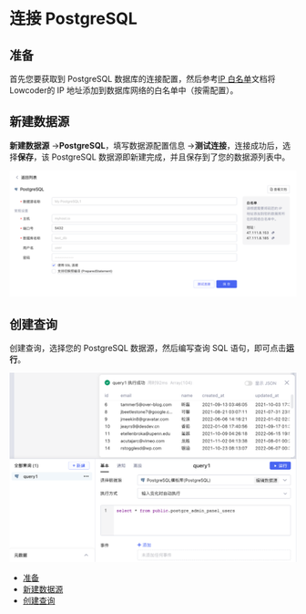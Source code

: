 # 连接 PostgreSQL

## 准备

首先您要获取到 PostgreSQL 数据库的连接配置，然后参考[IP 白名单](../ip-allowlist)文档将Lowcoder的 IP 地址添加到数据库网络的白名单中（按需配置）。

## 新建数据源

**新建数据源** -> ​**PostgreSQL**​，填写数据源配置信息 -> ​**测试连接**​，连接成功后，选择​**保存**​，该 PostgreSQL 数据源即新建完成，并且保存到了您的数据源列表中。

![](../assets/postgresql-1-20231002172924-sl3qn5g.png)​

## 创建查询

创建查询，选择您的 PostgreSQL 数据源，然后编写查询 SQL 语句，即可点击​**运行**​。

![](../assets/postgresql-2-20231002172924-tn6jtyi.png)​

* [准备](../database/postgresql#%E5%87%86%E5%A4%87)
* [新建数据源](../database/postgresql#%E6%96%B0%E5%BB%BA%E6%95%B0%E6%8D%AE%E6%BA%90)
* [创建查询](../database/postgresql#%E5%88%9B%E5%BB%BA%E6%9F%A5%E8%AF%A2)
